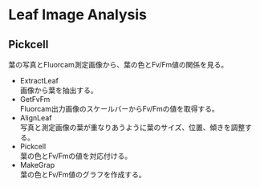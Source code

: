 # Leaf Image Analysis

## Pickcell  
葉の写真とFluorcam測定画像から、葉の色とFv/Fm値の関係を見る。
- ExtractLeaf  
画像から葉を抽出する。
- GetFvFm  
Fluorcam出力画像のスケールバーからFv/Fmの値を取得する。
- AlignLeaf  
写真と測定画像の葉が重なりあうように葉のサイズ、位置、傾きを調整する。
- Pickcell  
葉の色とFv/Fmの値を対応付ける。
- MakeGrap  
葉の色とFv/Fm値のグラフを作成する。